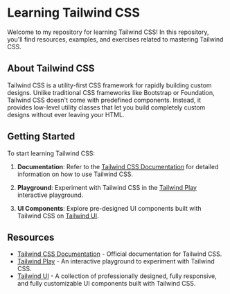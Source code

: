 # Learning Tailwind CSS

Welcome to my repository for learning Tailwind CSS! In this repository, you'll find resources, examples, and exercises related to mastering Tailwind CSS.

## About Tailwind CSS

Tailwind CSS is a utility-first CSS framework for rapidly building custom designs. Unlike traditional CSS frameworks like Bootstrap or Foundation, Tailwind CSS doesn't come with predefined components. Instead, it provides low-level utility classes that let you build completely custom designs without ever leaving your HTML.

## Getting Started

To start learning Tailwind CSS:

1. **Documentation**: Refer to the [Tailwind CSS Documentation](https://tailwindcss.com/docs) for detailed information on how to use Tailwind CSS.

2. **Playground**: Experiment with Tailwind CSS in the [Tailwind Play](https://play.tailwindcss.com/) interactive playground.

3. **UI Components**: Explore pre-designed UI components built with Tailwind CSS on [Tailwind UI](https://tailwindui.com/).

## Resources

- [Tailwind CSS Documentation](https://tailwindcss.com/docs) - Official documentation for Tailwind CSS.
- [Tailwind Play](https://play.tailwindcss.com/) - An interactive playground to experiment with Tailwind CSS.
- [Tailwind UI](https://tailwindui.com/) - A collection of professionally designed, fully responsive, and fully customizable UI components built with Tailwind CSS.
